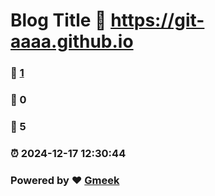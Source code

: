 # Blog Title :link: https://git-aaaa.github.io 
### :page_facing_up: [1](https://git-aaaa.github.io/tag.html) 
### :speech_balloon: 0 
### :hibiscus: 5 
### :alarm_clock: 2024-12-17 12:30:44 
### Powered by :heart: [Gmeek](https://github.com/Meekdai/Gmeek)
